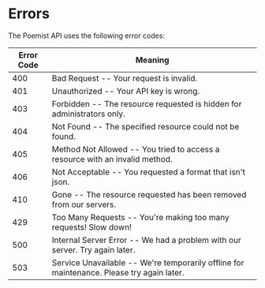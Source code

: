 # Errors


The Poemist API uses the following error codes:


Error Code | Meaning
---------- | -------
400 | Bad Request -- Your request is invalid.
401 | Unauthorized -- Your API key is wrong.
403 | Forbidden -- The resource requested is hidden for administrators only.
404 | Not Found -- The specified resource could not be found.
405 | Method Not Allowed -- You tried to access a resource with an invalid method.
406 | Not Acceptable -- You requested a format that isn't json.
410 | Gone -- The resource requested has been removed from our servers.
429 | Too Many Requests -- You're making too many requests! Slow down!
500 | Internal Server Error -- We had a problem with our server. Try again later.
503 | Service Unavailable -- We're temporarily offline for maintenance. Please try again later.
